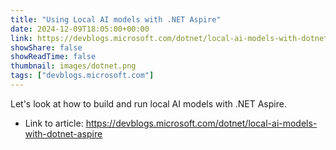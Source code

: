 ```yaml
---
title: "Using Local AI models with .NET Aspire"
date: 2024-12-09T18:05:00+00:00
link: https://devblogs.microsoft.com/dotnet/local-ai-models-with-dotnet-aspire
showShare: false
showReadTime: false
thumbnail: images/dotnet.png
tags: ["devblogs.microsoft.com"]
---
```

Let's look at how to build and run local AI models with .NET Aspire.

- Link to article: https://devblogs.microsoft.com/dotnet/local-ai-models-with-dotnet-aspire